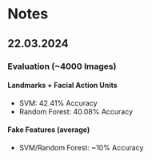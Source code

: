 # Notes
## 22.03.2024
### Evaluation (~4000 Images)
#### Landmarks + Facial Action Units
- SVM: 42.41% Accuracy
- Random Forest: 40.08% Accuracy
#### Fake Features (average)
- SVM/Random Forest: ~10% Accuracy